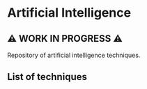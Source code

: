 # Artificial Intelligence

**:warning: WORK IN PROGRESS :warning:**
---

Repository of artificial intelligence techniques.


## List of techniques
